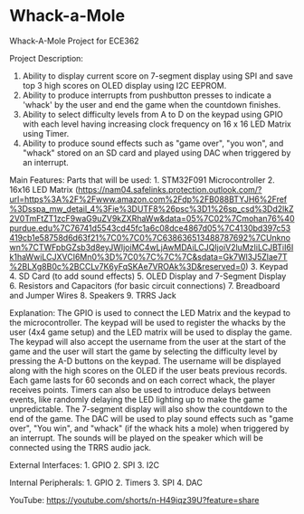 # Whack-a-Mole
Whack-A-Mole Project for ECE362

Project Description: 
1. Ability to display current score on 7-segment display using SPI and save top 3 high scores on OLED display using I2C EEPROM.
2. Ability to produce interrupts from pushbutton presses to indicate a 'whack' by the user and end the game when the countdown finishes.
3. Ability to select difficulty levels from A to D on the keypad using GPIO with each level having increasing clock frequency on 16 x 16 LED Matrix using Timer.
4. Ability to produce sound effects such as "game over", "you won", and "whack" stored on an SD card and played using DAC when triggered by an interrupt.


Main Features: Parts that will be used:
1.⁠ ⁠STM32F091 Microcontroller
2.⁠ 16x16 ⁠LED Matrix (https://nam04.safelinks.protection.outlook.com/?url=https%3A%2F%2Fwww.amazon.com%2Fdp%2FB088BTYJH6%2Fref%3Dsspa_mw_detail_4%3Fie%3DUTF8%26psc%3D1%26sp_csd%3Dd2lkZ2V0TmFtZT1zcF9waG9uZV9kZXRhaWw&data=05%7C02%7Cmohan76%40purdue.edu%7C76741d5543cd45fc1a6c08dce4867d05%7C4130bd397c53419cb1e58758d6d63f21%7C0%7C0%7C638636513488787692%7CUnknown%7CTWFpbGZsb3d8eyJWIjoiMC4wLjAwMDAiLCJQIjoiV2luMzIiLCJBTiI6Ik1haWwiLCJXVCI6Mn0%3D%7C0%7C%7C%7C&sdata=Gk7Wl3J5Zlae7T%2BLXg8B0c%2BCCLv7K6yFqSKAe7VROAk%3D&reserved=0)
3.⁠ ⁠Keypad
4.⁠ ⁠SD Card (to add sound effects)
5.⁠ ⁠OLED Display and 7-Segment Display
6.⁠ ⁠Resistors and Capacitors (for basic circuit connections)
7.⁠ ⁠Breadboard and Jumper Wires
8. Speakers
9. TRRS Jack

Explanation:
The GPIO is used to connect the LED Matrix and the keypad to the microcontroller. The keypad will be used to register the whacks by the user (4x4 game setup) and the LED matrix will be used to display the game. The keypad will also accept the username from the user at the start of the game and the user will start the game by selecting the difficulty level by pressing the A-D buttons on the keypad. The username will be displayed along with the high scores on the OLED if the user beats previous records. Each game lasts for 60 seconds and on each correct whack, the player receives points. Timers can also be used to introduce delays between events, like randomly delaying the LED lighting up to make the game unpredictable. The 7-segment display will also show the countdown to the end of the game. The DAC will be used to play sound effects such as "game over", "You win", and "whack" (if the whack hits a mole) when triggered by an interrupt. The sounds will be played on the speaker which will be connected using the TRRS audio jack.

External Interfaces: 
1.⁠ ⁠GPIO
2.⁠ ⁠SPI
3.⁠ ⁠I2C

Internal Peripherals: 
1.⁠ ⁠GPIO
2.⁠ ⁠Timers
3.⁠ ⁠SPI
4.⁠ ⁠DAC

YouTube: https://youtube.com/shorts/n-H49iqz39U?feature=share
